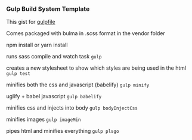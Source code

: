 ### Gulp Build System Template 

This gist for [gulpfile](https://gist.github.com/Tor020/41f20722baf152e873cc876feafbe381
)

Comes packaged with bulma in .scss format in the vendor folder

npm install or yarn install

runs sass compile and watch task
```gulp```

creates a new stylesheet to show which styles are being used in the html
```gulp test ```

minifies both the css and javascript (babelify)
```gulp minify```

uglify + babel javascript
```gulp babelify```

minifies css and injects into body
```gulp bodyInjectCss```

minifies images
```gulp imageMin```

pipes html and minifies everything
```gulp plsgo```
